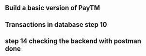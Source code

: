 
## Build a basic version of PayTM

## Transactions in database step 10

## step 14 checking the backend with postman done
